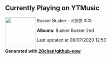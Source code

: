 ## Currently Playing on YTMusic

[<img align="left" width="100" src="https://lh3.googleusercontent.com/7T676gkHCjbVyyeYZZXLNHZdVq_d9sp4OvHca236STOKSU2TAYgjdiEQ0EXRUxcepiKlcRsZdLZiyJY">](https://music.youtube.com/channel/UCSXA96tQPhroQWotU51h4Mg)

Busker Busker - 시원한 여자

**Albums**: Busker Busker 2nd

Last updated at 08/07/2020 12:53

#### Generated with [20chan/github-now](https://github.com/20chan/github-now)


<!--
**20chan/20chan** is a ✨ _special_ ✨ repository because its `README.md` (this file) appears on your GitHub profile.

Here are some ideas to get you started:

- 🔭 I’m currently working on ...
- 🌱 I’m currently learning ...
- 👯 I’m looking to collaborate on ...
- 🤔 I’m looking for help with ...
- 💬 Ask me about ...
- 📫 How to reach me: ...
- 😄 Pronouns: ...
- ⚡ Fun fact: ...
-->
